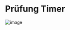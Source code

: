# Prüfung Timer
![image](https://github.com/user-attachments/assets/350b0acc-8d47-4a68-81fb-c118001c36f2)

